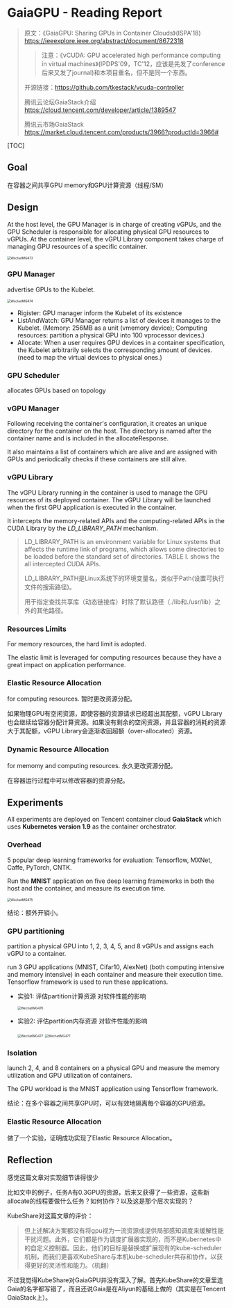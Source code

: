 # GaiaGPU - Reading Report

> 原文：《GaiaGPU: Sharing GPUs in Container Clouds》(ISPA'18) https://ieeexplore.ieee.org/abstract/document/8672318
>
> > 注意：《vCUDA: GPU accelerated high performance computing in virtual machines》(IPDPS'09，TC'12，应该是先发了conference后来又发了journal)和本项目重名，但不是同一个东西。
>
> 
>
> 开源链接：https://github.com/tkestack/vcuda-controller
>
> 腾讯云论坛GaiaStack介绍 https://cloud.tencent.com/developer/article/1389547
>
> 腾讯云市场GaiaStack https://market.cloud.tencent.com/products/3966?productId=3966#

[TOC]

## Goal

在容器之间共享GPU memory和GPU计算资源（线程/SM）

## Design

At the host level, the GPU Manager is in charge of creating vGPUs, and the GPU Scheduler is responsible for allocating physical GPU resources to vGPUs. At the container level, the vGPU Library component takes charge of managing GPU resources of a specific container.

<img src="/Users/smx1228/Desktop/GPU_notes/GPU+container/pic/WechatIMG473.jpg" alt="WechatIMG473" style="zoom:50%;" />

### GPU Manager

advertise GPUs to the Kubelet.

<img src="/Users/smx1228/Desktop/GPU_notes/GPU+container/pic/WechatIMG474.jpg" alt="WechatIMG474" style="zoom:50%;" />

- Rigister: GPU manager inform the Kubelet of its existence
- ListAndWatch: GPU Manager returns a list of devices it manages to the Kubelet. (Memory: 256MB as a unit (vmemory device); Computing resources: partition a physical GPU into 100 vprocessor devices.)
- Allocate: When a user requires GPU devices in a container specification, the Kubelet arbitrarily selects the corresponding amount of devices. (need to map the virtual devices to physical ones.)

### GPU Scheduler

allocates GPUs based on topology

### vGPU Manager

Following receiving the container's configuration, it creates an unique directory for the container on the host. The directory is named after the container name and is included in the allocateResponse.

It also maintains a list of containers which are alive and are assigned with GPUs and periodically checks if these containers are still alive.

### vGPU Library

The vGPU Library running in the container is used to manage the GPU resources of its deployed container. The vGPU Library will be launched when the first GPU application is executed in the container.

It intercepts the memory-related APIs and the computing-related APIs in the CUDA Library by the *LD_LIBRARY_PATH* mechanism.

>LD_LIBRARY_PATH is an environment variable for Linux systems that affects the runtime link of programs, which allows some directories to be loaded before the standard set of directories. TABLE I. shows the all intercepted CUDA APIs.
>
>LD_LIBRARY_PATH是Linux系统下的环境变量名，类似于Path(设置可执行文件的搜索路径)。
>
>用于指定查找共享库（动态链接库）时除了默认路径（./lib和./usr/lib）之外的其他路径。

### Resources Limits

For memory resources, the hard limit is adopted. 

The elastic limit is leveraged for computing resources because they have a great impact on application performance.

### Elastic Resource Allocation

for computing resources. 暂时更改资源分配。

如果物理GPU有空闲资源，即使容器的资源请求已经超出其配额，vGPU Library也会继续给容器分配计算资源。如果没有剩余的空闲资源，并且容器的消耗的资源大于其配额，vGPU Library会逐渐收回超额（over-allocated）资源。

### Dynamic Resource Allocation

for memomy and computing resources. 永久更改资源分配。

在容器运行过程中可以修改容器的资源分配。

## Experiments

All experiments are deployed on Tencent container cloud **GaiaStack** which uses **Kubernetes version 1.9** as the container orchestrator.

### Overhead

5 popular deep learning frameworks for evaluation: Tensorflow, MXNet, Caffe, PyTorch, CNTK.

Run the **MNIST** application on five deep learning frameworks in both the host and the container, and measure its execution time.

<img src="./pic/WechatIMG475.jpg" alt="WechatIMG475" style="zoom:50%;" />

结论：额外开销小。

### GPU partitioning

partition a physical GPU into 1, 2, 3, 4, 5, and 8 vGPUs and assigns each vGPU to a container.

run 3 GPU applications (MNIST, Cifar10, AlexNet) (both computing intensive and memory intensive) in each container and measure their execution time. Tensorflow framework is used to run these applications.

- 实验1: 评估partition计算资源 对软件性能的影响

  <img src="./pic/WechatIMG476.jpg" alt="WechatIMG476" style="zoom:50%;" />

- 实验2: 评估partition内存资源 对软件性能的影响

  <img src="./pic/WechatIMG477.jpg" alt="WechatIMG477" style="zoom:50%;" />

  <img src="./pic/WechatIMG478.jpg" alt="WechatIMG477" style="zoom:50%;" />

### Isolation

launch 2, 4, and 8 containers on a physical GPU and measure the memory utilization and GPU utilization of containers.

The GPU workload is the MNIST application using Tensorflow framework.

结论：在多个容器之间共享GPU时，可以有效地隔离每个容器的GPU资源。

### Elastic Resource Allocation

做了一个实验，证明成功实现了Elastic Resource Allocation。



## Reflection

感觉这篇文章对实现细节讲得很少

比如文中的例子，任务A有0.3GPU的资源，后来又获得了一些资源，这些新allocate的线程要做什么任务？如何协作？以及这是那个层次实现的？



KubeShare对这篇文章的评价：

> 但上述解决方案都没有将gpu视为一流资源或提供局部感知调度来缓解性能干扰问题。此外，它们都是作为调度扩展器实现的，而不是Kubernetes中的自定义控制器。因此，他们的目标是替换或扩展现有的kube-scheduler机制，而我们更喜欢KubeShare与本机kube-scheduler共存和协作，以获得更好的灵活性和能力。（机翻）

不过我觉得KubeShare对GaiaGPU并没有深入了解。首先KubeShare的文章里连Gaia的名字都写错了，而且还说Gaia是在Aliyun的基础上做的（其实是在Tencent GaiaStack上）。